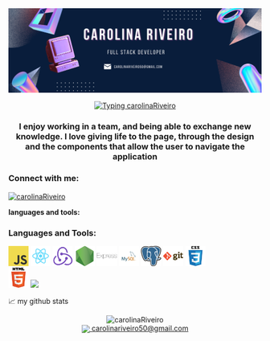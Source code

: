 
<img src="https://raw.githubusercontent.com/Carolinambb/Carolinambb/master/BannerCarolinaCenter.png" alt="banner carolina riveiro full stack">

<p align="center">
<a href="https://git.io/typing-svg"><img src="https://readme-typing-svg.herokuapp.com?font=Fira+Code&pause=1000&color=FF7B72&width=435&lines=Hi+there+I'm+Carolina👋%F0%9F%91%8B" alt="Typing carolinaRiveiro" /></a>
</p>

<h3 align="center">
I enjoy working in a team, and being able to exchange new knowledge. I love giving life to the page, through the design and the components that allow the user to navigate the application</h3>


<h3 align="left">Connect with me:</h3>
<p align="left">
<a href="https://www.linkedin.com/in/carolina-riveiro-268a82204/" target="blank"><img align="center" src="https://raw.githubusercontent.com/rahuldkjain/github-profile-readme-generator/master/src/images/icons/Social/linked-in-alt.svg" alt="carolinaRiveiro" height="30" width="40" /></a>
</p>


**languages and tools:**  

<h3 align="left">Languages and Tools:</h3>

<code><img height="40" src="https://raw.githubusercontent.com/github/explore/80688e429a7d4ef2fca1e82350fe8e3517d3494d/topics/javascript/javascript.png"></code>
<code><img height="40" src="https://raw.githubusercontent.com/github/explore/80688e429a7d4ef2fca1e82350fe8e3517d3494d/topics/react/react.png"></code>
<code><img height="40" src="https://raw.githubusercontent.com/github/explore/80688e429a7d4ef2fca1e82350fe8e3517d3494d/topics/redux/redux.png"></code>
<code><img height="40" src="https://raw.githubusercontent.com/github/explore/80688e429a7d4ef2fca1e82350fe8e3517d3494d/topics/nodejs/nodejs.png"></code>
<code><img height="40" src="https://raw.githubusercontent.com/github/explore/80688e429a7d4ef2fca1e82350fe8e3517d3494d/topics/express/express.png"></code> 
<code><img height="40" src="https://raw.githubusercontent.com/github/explore/80688e429a7d4ef2fca1e82350fe8e3517d3494d/topics/mysql/mysql.png"></code>
<code><img height="40" src="https://raw.githubusercontent.com/github/explore/80688e429a7d4ef2fca1e82350fe8e3517d3494d/topics/postgresql/postgresql.png"></code> 
<code><img height="40" src="https://raw.githubusercontent.com/github/explore/80688e429a7d4ef2fca1e82350fe8e3517d3494d/topics/git/git.png"></code> 
<code><img height="40" src="https://raw.githubusercontent.com/github/explore/80688e429a7d4ef2fca1e82350fe8e3517d3494d/topics/css/css.png"></code>  
<code><img height="40" src="https://raw.githubusercontent.com/github/explore/80688e429a7d4ef2fca1e82350fe8e3517d3494d/topics/html/html.png"></code> 
<code><img height="40" src="https://raw.githubusercontent.com/github/explore/80688e429a7d4ef2fca1e82350fe8e3517d3494d/topics/trello/trello.png"></code> 


📈 my github stats

<p align="center"> <img src="https://github-readme-stats.vercel.app/api?username=Carolinambb&show_icons=true&theme=gotham" alt="carolinaRiveiro" />
 <br>
 <a href="https://carolinariveiro50@gmail.com">
      <img align="center" src="https://user-images.githubusercontent.com/76783198/182482940-c4a2a044-de93-4450-b354-9628cbb175c9.svg"/>
      carolinariveiro50@gmail.com
    </a>    
   
